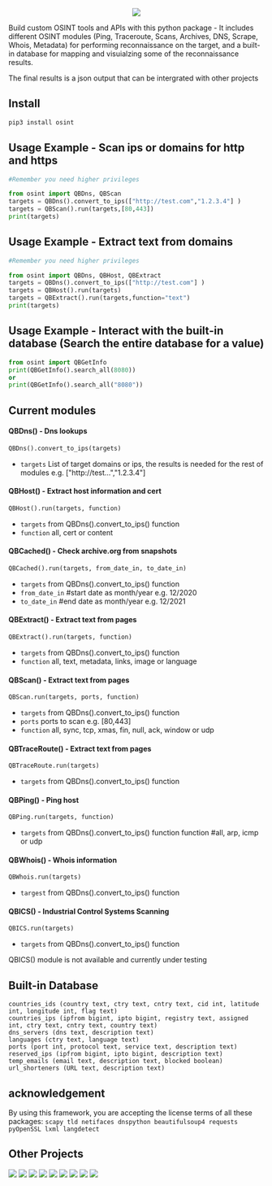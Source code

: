 <p align="center"> <img src="https://raw.githubusercontent.com/qeeqbox/osint/main/readme/osint_logo.png"></p>

Build custom OSINT tools and APIs with this python package - It includes different OSINT modules (Ping, Traceroute, Scans, Archives, DNS, Scrape, Whois, Metadata) for performing reconnaissance on the target, and a built-in database for mapping and visuialzing some of the reconnaissance results. 

The final results is a json output that can be intergrated with other projects

## Install
```bash
pip3 install osint
```

## Usage Example - Scan ips or domains for http and https
```python
#Remember you need higher privileges

from osint import QBDns, QBScan
targets = QBDns().convert_to_ips(["http://test.com","1.2.3.4"] )
targets = QBScan().run(targets,[80,443])
print(targets)
```

## Usage Example - Extract text from domains
```python
#Remember you need higher privileges

from osint import QBDns, QBHost, QBExtract
targets = QBDns().convert_to_ips(["http://test.com"] )
targets = QBHost().run(targets)
targets = QBExtract().run(targets,function="text")
print(targets)
```

## Usage Example - Interact with the built-in database (Search the entire database for a value)
```python
from osint import QBGetInfo
print(QBGetInfo().search_all(8080))
or 
print(QBGetInfo().search_all("8080"))
```

## Current modules
#### QBDns() - Dns lookups
```python
QBDns().convert_to_ips(targets)
```
- `targets` List of target domains or ips, the results is needed for the rest of modules e.g. ["http://test...","1.2.3.4"] 

#### QBHost() - Extract host information and cert
```python
QBHost().run(targets, function)
```
- `targets` from QBDns().convert_to_ips() function
- `function` all, cert or content

#### QBCached() - Check archive.org from snapshots
```python
QBCached().run(targets, from_date_in, to_date_in)
```

- `targets` from QBDns().convert_to_ips() function
- `from_date_in`   #start date as month/year e.g. 12/2020
- `to_date_in`     #end date as month/year e.g. 12/2021 

#### QBExtract() - Extract text from pages
```python
QBExtract().run(targets, function)
```
- `targets` from QBDns().convert_to_ips() function
- `function` all, text, metadata, links, image or language

#### QBScan() - Extract text from pages
```python
QBScan.run(targets, ports, function)
```
- `targets` from QBDns().convert_to_ips() function
- `ports` ports to scan e.g. [80,443]
- `function` all, sync, tcp, xmas, fin, null, ack, window or udp

#### QBTraceRoute() - Extract text from pages
```python
QBTraceRoute.run(targets)
```
- `targets` from QBDns().convert_to_ips() function

#### QBPing() - Ping host
```python
QBPing.run(targets, function)
```
- `targets` from QBDns().convert_to_ips() function
function       #all, arp, icmp or udp

#### QBWhois() - Whois information
```python
QBWhois.run(targets)
```
- `targest` from QBDns().convert_to_ips() function

#### QBICS() - Industrial Control Systems Scanning
```python
QBICS.run(targets)
```
- `targets` from QBDns().convert_to_ips() function

QBICS() module is not available and currently under testing

## Built-in Database
```
countries_ids (country text, ctry text, cntry text, cid int, latitude int, longitude int, flag text)
countries_ips (ipfrom bigint, ipto bigint, registry text, assigned int, ctry text, cntry text, country text)
dns_servers (dns text, description text)
languages (ctry text, language text)
ports (port int, protocol text, service text, description text)
reserved_ips (ipfrom bigint, ipto bigint, description text)
temp_emails (email text, description text, blocked boolean)
url_shorteners (URL text, description text)
```

## acknowledgement
By using this framework, you are accepting the license terms of all these packages: `scapy tld netifaces dnspython beautifulsoup4 requests pyOpenSSL lxml langdetect`

## Other Projects
[![](https://github.com/qeeqbox/.github/blob/main/data/social-analyzer.png)](https://github.com/qeeqbox/social-analyzer) [![](https://github.com/qeeqbox/.github/blob/main/data/analyzer.png)](https://github.com/qeeqbox/analyzer) [![](https://github.com/qeeqbox/.github/blob/main/data/chameleon.png)](https://github.com/qeeqbox/chameleon) [![](https://github.com/qeeqbox/.github/blob/main/data/url-sandbox.png)](https://github.com/qeeqbox/url-sandbox) [![](https://github.com/qeeqbox/.github/blob/main/data/mitre-visualizer.png)](https://github.com/qeeqbox/mitre-visualizer) [![](https://github.com/qeeqbox/.github/blob/main/data/woodpecker.png)](https://github.com/qeeqbox/woodpecker) [![](https://github.com/qeeqbox/.github/blob/main/data/docker-images.png)](https://github.com/qeeqbox/docker-images) [![](https://github.com/qeeqbox/.github/blob/main/data/seahorse.png)](https://github.com/qeeqbox/seahorse) [![](https://github.com/qeeqbox/.github/blob/main/data/rhino.png)](https://github.com/qeeqbox/rhino)
